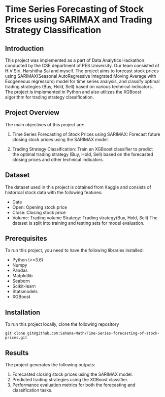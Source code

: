 # Time Series Forecasting of Stock Prices using SARIMAX and Trading Strategy Classification

## Introduction
This project was implemented as a part of Data Analytics Hackathon conducted by the CSE department of PES University. Our team consisted of H.V Siri, Harshitha Sai and myself. The project aims to forecast stock prices using SARIMAX(Seasonal AutoRegressive Integrated Moving Average with Exogeneous regressors) model for time series analysis, and classify optimal trading strategies (Buy, Hold, Sell) based on various technical indicators. The project is implemented in Python and also utilizes the XGBoost algorithm for trading strategy classification. 

## Project Overview
The main objectives of this project are:
  1. Time Series Forecasting of Stock Prices using SARIMAX:
     Forecast future closing stock prices using the SARIMAX model.

  2. Trading Strategy Classification:
     Train an XGBoost classifier to predict the optimal trading strategy (Buy, Hold, Sell) based on the forecasted closing prices and other technical indicators.

## Dataset
The dataset used in this project is obtained from Kaggle and consists of historical stock data with the following features:
  - Date
  - Open: Opening stock price
  - Close: Closing stock price
  - Volume: Trading volume
  Strategy: Trading strategy(Buy, Hold, Sell)
The dataset is split into training and testing sets for model evaluation.

## Prerequisites
To run this project, you need to have the following libraries installed:
  - Python (>=3.6)
  - Numpy
  - Pandas
  - Matplotlib
  - Seaborn
  - Scikit-learn
  - Statsmodels
  - XGBoost

## Installation
To run this project locally, clone the following repository
```
git clone git@github.com:Sahana-Math/Time-Series-forecasting-of-stock-prices.git
```

## Results
The project generates the following outputs:
  1. Forecasted closing stock prices using the SARIMAX model.
  2. Predicted trading strategies using the XGBoost classifier.
  3. Performance evaluation metrics for both the forecasting and classification tasks.

